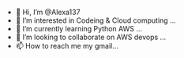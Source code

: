 - 👋 Hi, I’m @Alexa137
- 👀 I’m interested in Codeing & Cloud computing ...
- 🌱 I’m currently learning Python AWS ...
- 💞️ I’m looking to collaborate on AWS devops ...
- 📫 How to reach me my gmail...

<!---
Alexa137/Alexa137 is a ✨ special ✨ repository because its `README.md` (this file) appears on your GitHub profile.
You can click the Preview link to take a look at your changes.
--->
